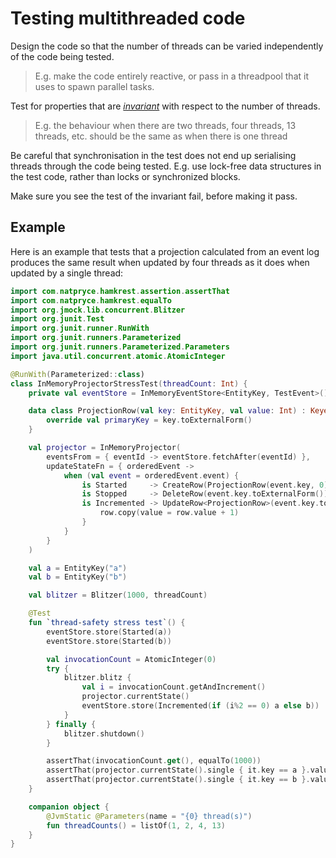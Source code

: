# Testing multithreaded code

Design the code so that the number of threads can be varied independently of the code being tested.  

> E.g. make the code entirely reactive, or pass in a threadpool that it uses to spawn parallel tasks.

Test for properties that are [_invariant_](https://en.wikipedia.org/wiki/Invariant_(mathematics)#Invariants_in_computer_science) with respect to the number of threads.  

> E.g. the behaviour when there are two threads, four threads, 13 threads, etc. should be the same as when there is one thread

Be careful that synchronisation in the test does not end up serialising threads through the code being tested.  E.g. use lock-free data structures in the test code, rather than locks or synchronized blocks.

Make sure you see the test of the invariant fail, before making it pass.

## Example

Here is an example that tests that a projection calculated from an event log produces the same result when updated by four threads as it does when updated by a single thread:

```kotlin
import com.natpryce.hamkrest.assertion.assertThat
import com.natpryce.hamkrest.equalTo
import org.jmock.lib.concurrent.Blitzer
import org.junit.Test
import org.junit.runner.RunWith
import org.junit.runners.Parameterized
import org.junit.runners.Parameterized.Parameters
import java.util.concurrent.atomic.AtomicInteger

@RunWith(Parameterized::class)
class InMemoryProjectorStressTest(threadCount: Int) {
    private val eventStore = InMemoryEventStore<EntityKey, TestEvent>()

    data class ProjectionRow(val key: EntityKey, val value: Int) : KeyedRow {
        override val primaryKey = key.toExternalForm()
    }

    val projector = InMemoryProjector(
        eventsFrom = { eventId -> eventStore.fetchAfter(eventId) },
        updateStateFn = { orderedEvent ->
            when (val event = orderedEvent.event) {
                is Started     -> CreateRow(ProjectionRow(event.key, 0))
                is Stopped     -> DeleteRow(event.key.toExternalForm())
                is Incremented -> UpdateRow<ProjectionRow>(event.key.toExternalForm()) { row ->
                    row.copy(value = row.value + 1)
                }
            }
        }
    )

    val a = EntityKey("a")
    val b = EntityKey("b")

    val blitzer = Blitzer(1000, threadCount)

    @Test
    fun `thread-safety stress test`() {
        eventStore.store(Started(a))
        eventStore.store(Started(b))

        val invocationCount = AtomicInteger(0)
        try {
            blitzer.blitz {
                val i = invocationCount.getAndIncrement()
                projector.currentState()
                eventStore.store(Incremented(if (i%2 == 0) a else b))
            }
        } finally {
            blitzer.shutdown()
        }

        assertThat(invocationCount.get(), equalTo(1000))
        assertThat(projector.currentState().single { it.key == a }.value, equalTo(500))
        assertThat(projector.currentState().single { it.key == b }.value, equalTo(500))
    }

    companion object {
        @JvmStatic @Parameters(name = "{0} thread(s)")
        fun threadCounts() = listOf(1, 2, 4, 13)
    }
}
```
